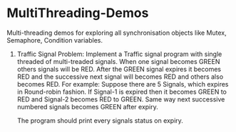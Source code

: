 # MultiThreading-Demos
Multi-threading demos for exploring all synchronisation objects like Mutex, Semaphore, Condition variables.

1. Traffic Signal
   Problem: Implement a Traffic signal program with single threaded of multi-treaded signals. When one signal becomes GREEN others signals will be RED. After the GREEN signal expires it becomes RED and the successive next signal will becomes RED and others also becomes RED.
   For example: Suppose there are 5 Signals, which expires in Round-robin fashion. If Signal-1 is expired then it becomes GREEN to RED and Signal-2 becomes RED to GREEN. Same way next successive numbered signals becomes GREEN after expiry.
   
   The program should print every signals status on expiry.

